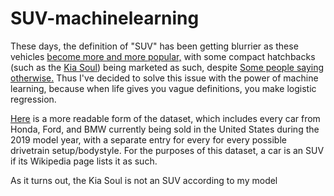 # SUV-machinelearning

These days, the definition of "SUV" has been getting blurrier as these vehicles [become more and more popular,](https://www.autoblog.com/2019/07/02/june-auto-sales-trucks-suvs/) with some compact hatchbacks (such as the [Kia Soul](https://www.kia.com/us/en/vehicle/minivan-suv-crossover-cars)) being marketed as such, despite [Some people saying otherwise.](https://www.cars.com/articles/is-the-kia-soul-a-subcompact-suv-substitute-405219/) Thus I've decided to solve this issue with the power of machine learning, because when life gives you vague definitions, you make logistic regression.

[Here](https://docs.google.com/spreadsheets/d/18UOtyBForAf3aW_USDOHqGhmf4ej4Ei_MwEEtJGCSJc/edit?usp=sharing) is a more readable form of the dataset, which includes every car from Honda, Ford, and BMW currently being sold in the United States during the 2019 model year, with a separate entry for every for every possible drivetrain setup/bodystyle. For the purposes of this dataset, a car is an SUV if its Wikipedia page lists it as such.

As it turns out, the Kia Soul is not an SUV according to my model

